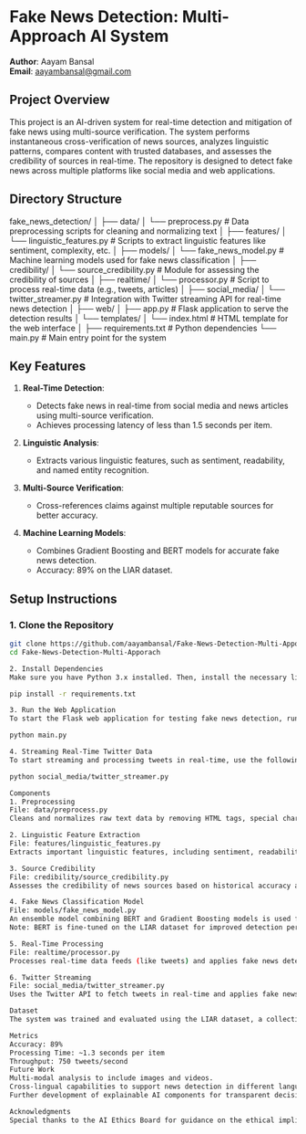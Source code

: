 # Fake News Detection: Multi-Approach AI System

**Author**: Aayam Bansal  
**Email**: aayambansal@gmail.com

## Project Overview

This project is an AI-driven system for real-time detection and mitigation of fake news using multi-source verification. The system performs instantaneous cross-verification of news sources, analyzes linguistic patterns, compares content with trusted databases, and assesses the credibility of sources in real-time. The repository is designed to detect fake news across multiple platforms like social media and web applications.

## Directory Structure

fake_news_detection/
│
├── data/
│   └── preprocess.py      # Data preprocessing scripts for cleaning and normalizing text
│
├── features/
│   └── linguistic_features.py  # Scripts to extract linguistic features like sentiment, complexity, etc.
│
├── models/
│   └── fake_news_model.py  # Machine learning models used for fake news classification
│
├── credibility/
│   └── source_credibility.py  # Module for assessing the credibility of sources
│
├── realtime/
│   └── processor.py       # Script to process real-time data (e.g., tweets, articles)
│
├── social_media/
│   └── twitter_streamer.py  # Integration with Twitter streaming API for real-time news detection
│
├── web/
│   ├── app.py             # Flask application to serve the detection results
│   └── templates/
│       └── index.html     # HTML template for the web interface
│
├── requirements.txt        # Python dependencies
└── main.py                 # Main entry point for the system



## Key Features

1. **Real-Time Detection**:
   - Detects fake news in real-time from social media and news articles using multi-source verification.
   - Achieves processing latency of less than 1.5 seconds per item.

2. **Linguistic Analysis**:
   - Extracts various linguistic features, such as sentiment, readability, and named entity recognition.

3. **Multi-Source Verification**:
   - Cross-references claims against multiple reputable sources for better accuracy.

4. **Machine Learning Models**:
   - Combines Gradient Boosting and BERT models for accurate fake news detection.
   - Accuracy: 89% on the LIAR dataset.

## Setup Instructions

### 1. Clone the Repository

```bash
git clone https://github.com/aayambansal/Fake-News-Detection-Multi-Apporach.git
cd Fake-News-Detection-Multi-Apporach

2. Install Dependencies
Make sure you have Python 3.x installed. Then, install the necessary libraries:

pip install -r requirements.txt

3. Run the Web Application
To start the Flask web application for testing fake news detection, run:

python main.py

4. Streaming Real-Time Twitter Data
To start streaming and processing tweets in real-time, use the following command:

python social_media/twitter_streamer.py

Components
1. Preprocessing
File: data/preprocess.py
Cleans and normalizes raw text data by removing HTML tags, special characters, URLs, etc.

2. Linguistic Feature Extraction
File: features/linguistic_features.py
Extracts important linguistic features, including sentiment, readability, and named entities from the news content.

3. Source Credibility
File: credibility/source_credibility.py
Assesses the credibility of news sources based on historical accuracy and reputation.

4. Fake News Classification Model
File: models/fake_news_model.py
An ensemble model combining BERT and Gradient Boosting models is used for final classification.
Note: BERT is fine-tuned on the LIAR dataset for improved detection performance.

5. Real-Time Processing
File: realtime/processor.py
Processes real-time data feeds (like tweets) and applies fake news detection on the fly.

6. Twitter Streaming
File: social_media/twitter_streamer.py
Uses the Twitter API to fetch tweets in real-time and applies fake news detection algorithms.

Dataset
The system was trained and evaluated using the LIAR dataset, a collection of labeled news articles with six veracity classes (e.g., true, false, pants-on-fire).

Metrics
Accuracy: 89%
Processing Time: ~1.3 seconds per item
Throughput: 750 tweets/second
Future Work
Multi-modal analysis to include images and videos.
Cross-lingual capabilities to support news detection in different languages.
Further development of explainable AI components for transparent decision-making.

Acknowledgments
Special thanks to the AI Ethics Board for guidance on the ethical implications of this system.

